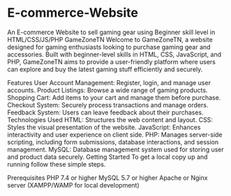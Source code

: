 # E-commerce-Website
An E-commerce Website to sell gaming gear using Beginner skill level in HTML/CSS/JS/PHP
GameZoneTN
Welcome to GameZoneTN, a website designed for gaming enthusiasts looking to purchase gaming gear and accessories. Built with beginner-level skills in HTML, CSS, JavaScript, and PHP, GameZoneTN aims to provide a user-friendly platform where users can explore and buy the latest gaming stuff efficiently and securely.

Features
User Account Management: Register, login, and manage user accounts.
Product Listings: Browse a wide range of gaming products.
Shopping Cart: Add items to your cart and manage them before purchase.
Checkout System: Securely process transactions and manage orders.
Feedback System: Users can leave feedback about their purchases.
Technologies Used
HTML: Structures the web content and layout.
CSS: Styles the visual presentation of the website.
JavaScript: Enhances interactivity and user experience on client side.
PHP: Manages server-side scripting, including form submissions, database interactions, and session management.
MySQL: Database management system used for storing user and product data securely.
Getting Started
To get a local copy up and running follow these simple steps.

Prerequisites
PHP 7.4 or higher
MySQL 5.7 or higher
Apache or Nginx server (XAMPP/WAMP for local development)
